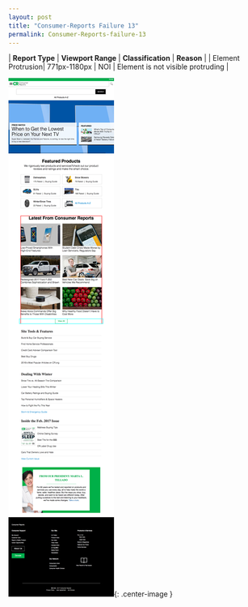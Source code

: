 ```yaml
---
layout: post
title: "Consumer-Reports Failure 13"
permalink: Consumer-Reports-failure-13
---
```

| **Report Type** | **Viewport Range** | **Classification** | **Reason** |
| Element Protrusion| 771px-1180px | NOI | Element is not visible protruding | 

![Screenshot of the fault](assets/images/Consumer-Reports/fault13/overflow-Width975.png){: .center-image }